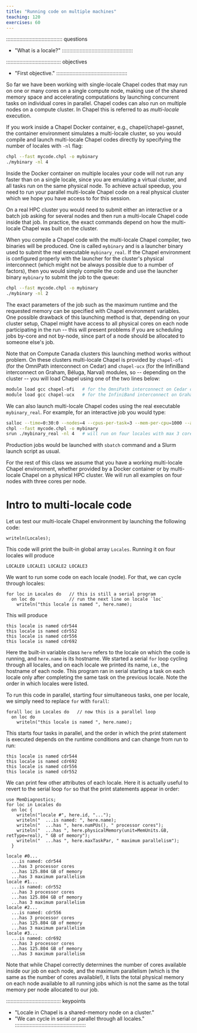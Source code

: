 ```yaml
---
title: "Running code on multiple machines"
teaching: 120
exercises: 60
---
```


:::::::::::::::::::::::::::::::::::::: questions
- "What is a locale?"
::::::::::::::::::::::::::::::::::::::::::::::::

::::::::::::::::::::::::::::::::::::: objectives
- "First objective."
::::::::::::::::::::::::::::::::::::::::::::::::

So far we have been working with single-locale Chapel codes that may run on one or many cores on a single
compute node, making use of the shared memory space and accelerating computations by launching concurrent
tasks on individual cores in parallel. Chapel codes can also run on multiple nodes on a compute cluster.  In
Chapel this is referred to as *multi-locale* execution.

If you work inside a Chapel Docker container, e.g., chapel/chapel-gasnet, the container environment simulates
a multi-locale cluster, so you would compile and launch multi-locale Chapel codes directly by specifying the
number of locales with `-nl` flag:

```bash
chpl --fast mycode.chpl -o mybinary
./mybinary -nl 4
```

Inside the Docker container on multiple locales your code will not run any faster than on a single locale,
since you are emulating a virtual cluster, and all tasks run on the same physical node. To achieve actual
speedup, you need to run your parallel multi-locale Chapel code on a real physical cluster which we hope you
have access to for this session.

On a real HPC cluster you would need to submit either an interactive or a batch job asking for several nodes
and then run a multi-locale Chapel code inside that job. In practice, the exact commands depend on how the
multi-locale Chapel was built on the cluster.

When you compile a Chapel code with the multi-locale Chapel compiler, two binaries will be produced. One is
called `mybinary` and is a launcher binary used to submit the real executable `mybinary_real`. If the Chapel
environment is configured properly with the launcher for the cluster's physical interconnect (which might not
be always possible due to a number of factors), then you would simply compile the code and use the launcher
binary `mybinary` to submit the job to the queue:

```bash
chpl --fast mycode.chpl -o mybinary
./mybinary -nl 2
```

The exact parameters of the job such as the maximum runtime and the requested memory can be specified with
Chapel environment variables. One possible drawback of this launching method is that, depending on your
cluster setup, Chapel might have access to all physical cores on each node participating in the run -- this
will present problems if you are scheduling jobs by-core and not by-node, since part of a node should be
allocated to someone else's job.

Note that on Compute Canada clusters this launching method works without problem. On these clusters
multi-locale Chapel is provided by `chapel-ofi` (for the OmniPath interconnect on Cedar) and `chapel-ucx` (for
the InfiniBand interconnect on Graham, Béluga, Narval) modules, so -- depending on the cluster -- you will
load Chapel using one of the two lines below:

```bash
module load gcc chapel-ofi   # for the OmniPath interconnect on Cedar cluster
module load gcc chapel-ucx   # for the InfiniBand interconnect on Graham, Béluga, Narval clusters
```

<!-- We cannot configure the same single launcher for both. Therefore, we launch -->

We can also launch multi-locale Chapel codes using the real executable `mybinary_real`. For example, for an
interactive job you would type:

```bash
salloc --time=0:30:0 --nodes=4 --cpus-per-task=3 --mem-per-cpu=1000 --account=def-guest
chpl --fast mycode.chpl -o mybinary
srun ./mybinary_real -nl 4   # will run on four locales with max 3 cores per locale
```

Production jobs would be launched with `sbatch` command and a Slurm launch script as usual.

For the rest of this class we assume that you have a working multi-locale Chapel environment, whether provided
by a Docker container or by multi-locale Chapel on a physical HPC cluster. We will run all examples on four
nodes with three cores per node.

# Intro to multi-locale code

Let us test our multi-locale Chapel environment by launching the following code:

```chpl
writeln(Locales);
```

This code will print the built-in global array `Locales`. Running it on four
locales will produce

```output
LOCALE0 LOCALE1 LOCALE2 LOCALE3
```

We want to run some code on each locale (node). For that, we can cycle through locales:

```chpl
for loc in Locales do   // this is still a serial program
  on loc do             // run the next line on locale `loc`
    writeln("this locale is named ", here.name);
```

This will produce

```output
this locale is named cdr544
this locale is named cdr552
this locale is named cdr556
this locale is named cdr692
```

Here the built-in variable class `here` refers to the locale on which the code is running, and `here.name` is
its hostname. We started a serial `for` loop cycling through all locales, and on each locale we printed its
name, i.e., the hostname of each node. This program ran in serial starting a task on each locale only after
completing the same task on the previous locale. Note the order in which locales were listed.

To run this code in parallel, starting four simultaneous tasks, one per locale, we simply need to replace
`for` with `forall`:

```chpl
forall loc in Locales do   // now this is a parallel loop
  on loc do
    writeln("this locale is named ", here.name);
```

This starts four tasks in parallel, and the order in which the print statement is executed depends on the
runtime conditions and can change from run to run:

```output
this locale is named cdr544
this locale is named cdr692
this locale is named cdr556
this locale is named cdr552
```

We can print few other attributes of each locale. Here it is actually useful to revert to the serial loop
`for` so that the print statements appear in order:

```chpl
use MemDiagnostics;
for loc in Locales do
  on loc {
    writeln("locale #", here.id, "...");
    writeln("  ...is named: ", here.name);
    writeln("  ...has ", here.numPUs(), " processor cores");
    writeln("  ...has ", here.physicalMemory(unit=MemUnits.GB, retType=real), " GB of memory");
    writeln("  ...has ", here.maxTaskPar, " maximum parallelism");
  }
```

```output
locale #0...
  ...is named: cdr544
  ...has 3 processor cores
  ...has 125.804 GB of memory
  ...has 3 maximum parallelism
locale #1...
  ...is named: cdr552
  ...has 3 processor cores
  ...has 125.804 GB of memory
  ...has 3 maximum parallelism
locale #2...
  ...is named: cdr556
  ...has 3 processor cores
  ...has 125.804 GB of memory
  ...has 3 maximum parallelism
locale #3...
  ...is named: cdr692
  ...has 3 processor cores
  ...has 125.804 GB of memory
  ...has 3 maximum parallelism
```

Note that while Chapel correctly determines the number of cores available inside our job on each node, and the
maximum parallelism (which is the same as the number of cores available!), it lists the total physical memory
on each node available to all running jobs which is not the same as the total memory per node allocated to our
job.

::::::::::::::::::::::::::::::::::::: keypoints
- "Locale in Chapel is a shared-memory node on a cluster."
- "We can cycle in serial or parallel through all locales."
::::::::::::::::::::::::::::::::::::::::::::::::
